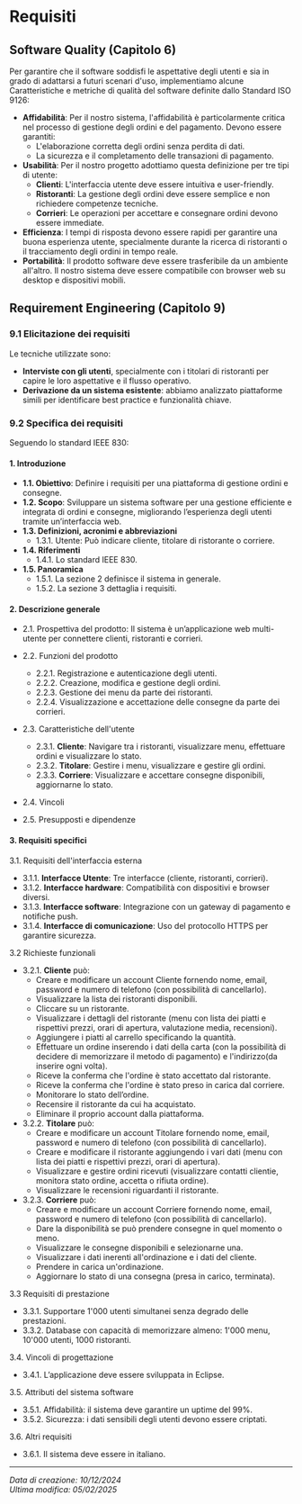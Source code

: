 # Requisiti

## Software Quality (Capitolo 6)

Per garantire che il software soddisfi le aspettative degli utenti e sia in grado di adattarsi a futuri scenari d'uso, implementiamo alcune Caratteristiche e metriche di qualità del software definite dallo Standard ISO 9126:

- **Affidabilità**: Per il nostro sistema, l'affidabilità è particolarmente critica nel processo di gestione degli ordini e del pagamento. Devono essere garantiti:
  - L'elaborazione corretta degli ordini senza perdita di dati.
  - La sicurezza e il completamento delle transazioni di pagamento.
- **Usabilità**: Per il nostro progetto adottiamo questa definizione per tre tipi di utente:
  - **Clienti**: L'interfaccia utente deve essere intuitiva e user-friendly.
  - **Ristoranti**: La gestione degli ordini deve essere semplice e non richiedere competenze tecniche.
  - **Corrieri**: Le operazioni per accettare e consegnare ordini devono essere immediate.
- **Efficienza**: I tempi di risposta devono essere rapidi per garantire una buona esperienza utente, specialmente durante la ricerca di ristoranti o il tracciamento degli ordini in tempo reale.
- **Portabilità**: Il prodotto software deve essere trasferibile da un ambiente all'altro. Il nostro sistema deve essere compatibile con browser web su desktop e dispositivi mobili.



## Requirement Engineering (Capitolo 9)

### 9.1 Elicitazione dei requisiti

Le tecniche utilizzate sono:
- **Interviste con gli utenti**, specialmente con i titolari di ristoranti per capire le loro aspettative e il flusso operativo.
- **Derivazione da un sistema esistente**: abbiamo analizzato piattaforme simili per identificare best practice e funzionalità chiave.

### 9.2 Specifica dei requisiti

Seguendo lo standard IEEE 830:

#### 1. Introduzione
- **1.1. Obiettivo**: Definire i requisiti per una piattaforma di gestione ordini e consegne.
- **1.2. Scopo**: Sviluppare un sistema software per una gestione efficiente e integrata di ordini e consegne, migliorando l’esperienza degli utenti tramite un’interfaccia web.
- **1.3. Definizioni, acronimi e abbreviazioni**
  - 1.3.1. Utente: Può indicare cliente, titolare di ristorante o corriere.
- **1.4. Riferimenti**
  - 1.4.1. Lo standard IEEE 830.
- **1.5. Panoramica**
  - 1.5.1. La sezione 2 definisce il sistema in generale.
  - 1.5.2. La sezione 3 dettaglia i requisiti.


#### 2. Descrizione generale

- 2.1. Prospettiva del prodotto: Il sistema è un’applicazione web multi-utente per connettere clienti, ristoranti e corrieri.

- 2.2. Funzioni del prodotto
    - 2.2.1. Registrazione e autenticazione degli utenti.
    - 2.2.2. Creazione, modifica e gestione degli ordini.
    - 2.2.3. Gestione dei menu da parte dei ristoranti.
    - 2.2.4. Visualizzazione e accettazione delle consegne da parte dei corrieri.

- 2.3. Caratteristiche dell'utente
    - 2.3.1. **Cliente**: Navigare tra i ristoranti, visualizzare menu, effettuare ordini e visualizzare lo stato.
    - 2.3.2. **Titolare**: Gestire i menu, visualizzare e gestire gli ordini.
    - 2.3.3. **Corriere**: Visualizzare e accettare consegne disponibili, aggiornarne lo stato.
- 2.4. Vincoli
- 2.5. Presupposti e dipendenze

#### 3. Requisiti specifici

3.1. Requisiti dell'interfaccia esterna
- 3.1.1. **Interfacce Utente**: Tre interfacce (cliente, ristoranti, corrieri).
- 3.1.2. **Interfacce hardware**: Compatibilità con dispositivi e browser diversi.
- 3.1.3. **Interfacce software**: Integrazione con un gateway di pagamento e notifiche push.
- 3.1.4. **Interfacce di comunicazione**: Uso del protocollo HTTPS per garantire sicurezza.

3.2 Richieste funzionali

- 3.2.1. **Cliente** può:
  - Creare e modificare un account Cliente fornendo nome, email, password e numero di telefono (con possibilità di cancellarlo).
  - Visualizzare la lista dei ristoranti disponibili.
  - Cliccare su un ristorante.
  - Visualizzare i dettagli del ristorante (menu con lista dei piatti e rispettivi prezzi, orari di apertura, valutazione media, recensioni).
  - Aggiungere i piatti al carrello specificando la quantità.
  - Effettuare un ordine inserendo i dati della carta (con la possibilità di decidere di memorizzare il metodo di pagamento) e l'indirizzo(da inserire ogni volta).  
  - Riceve la conferma che l'ordine è stato accettato dal ristorante.
  - Riceve la conferma che l'ordine è stato preso in carica dal corriere.
  - Monitorare lo stato dell’ordine.
  - Recensire il ristorante da cui ha acquistato.
  - Eliminare il proprio account dalla piattaforma.
- 3.2.2. **Titolare** può:
  - Creare e modificare un account Titolare fornendo nome, email, password e numero di telefono (con possibilità di cancellarlo).
  - Creare e modificare il ristorante aggiungendo i vari dati (menu con lista dei piatti e rispettivi prezzi, orari di apertura).
  - Visualizzare e gestire ordini ricevuti (visualizzare contatti clientie, monitora stato ordine, accetta o rifiuta ordine).
  - Visualizzare le recensioni riguardanti il ristorante.
- 3.2.3. **Corriere** può:
  - Creare e modificare un account Corriere fornendo nome, email, password e numero di telefono (con possibilità di cancellarlo).
  - Dare la disponibilità se può prendere consegne in quel momento o meno.
  - Visualizzare le consegne disponibili e selezionarne una.
  - Visualizzare i dati inerenti all'ordinazione e i dati del cliente.
  - Prendere in carica un'ordinazione.
  - Aggiornare lo stato di una consegna (presa in carico, terminata).

3.3 Requisiti di prestazione
- 3.3.1. Supportare 1'000 utenti simultanei senza degrado delle prestazioni.
- 3.3.2. Database con capacità di memorizzare almeno: 1'000 menu, 10'000 utenti, 1000 ristoranti.

3.4. Vincoli di progettazione
- 3.4.1. L’applicazione deve essere sviluppata in Eclipse.

3.5. Attributi del sistema software
- 3.5.1.	Affidabilità: il sistema deve garantire un uptime del 99%.
- 3.5.2.	Sicurezza: i dati sensibili degli utenti devono essere criptati.

3.6. Altri requisiti
- 3.6.1.	Il sistema deve essere in italiano.

---

*Data di creazione: 10/12/2024 \
Ultima modifica: 05/02/2025*